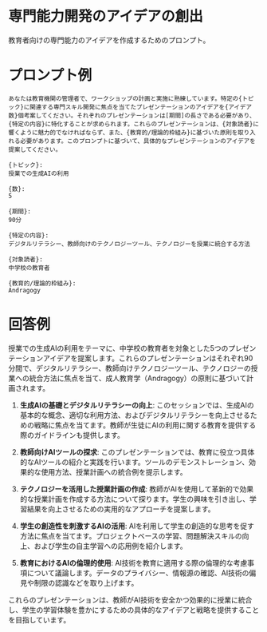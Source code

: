 # 専門能力開発のアイデアの創出

教育者向けの専門能力のアイデアを作成するためのプロンプト。

# プロンプト例

```
あなたは教育機関の管理者で、ワークショップの計画と実施に熟練しています。特定の{トピック}に関連する専門スキル開発に焦点を当てたプレゼンテーションのアイデアを{アイデア数}個考案してください。それぞれのプレゼンテーションは[期間]の長さである必要があり、{特定の内容}に特化することが求められます。これらのプレゼンテーションは、{対象読者}に響くように魅力的でなければならず、また、{教育的/理論的枠組み}に基づいた原則を取り入れる必要があります。このプロンプトに基づいて、具体的なプレゼンテーションのアイデアを提案してください。

{トピック}:
授業での生成AIの利用

{数}:
5

{期間}:
90分

{特定の内容}:
デジタルリテラシー、教師向けのテクノロジーツール、テクノロジーを授業に統合する方法

{対象読者}:
中学校の教育者

{教育的/理論的枠組み}:
Andragogy
```

# 回答例

授業での生成AIの利用をテーマに、中学校の教育者を対象とした5つのプレゼンテーションアイデアを提案します。これらのプレゼンテーションはそれぞれ90分間で、デジタルリテラシー、教師向けテクノロジーツール、テクノロジーの授業への統合方法に焦点を当て、成人教育学（Andragogy）の原則に基づいて計画されます。

1. **生成AIの基礎とデジタルリテラシーの向上**: このセッションでは、生成AIの基本的な概念、適切な利用方法、およびデジタルリテラシーを向上させるための戦略に焦点を当てます。教師が生徒にAIの利用に関する教育を提供する際のガイドラインも提供します。

2. **教師向けAIツールの探求**: このプレゼンテーションでは、教育に役立つ具体的なAIツールの紹介と実践を行います。ツールのデモンストレーション、効果的な使用方法、授業計画への統合例を提示します。

3. **テクノロジーを活用した授業計画の作成**: 教師がAIを使用して革新的で効果的な授業計画を作成する方法について探ります。学生の興味を引き出し、学習結果を向上させるための実用的なアプローチを提案します。

4. **学生の創造性を刺激するAIの活用**: AIを利用して学生の創造的な思考を促す方法に焦点を当てます。プロジェクトベースの学習、問題解決スキルの向上、および学生の自主学習への応用例を紹介します。

5. **教育におけるAIの倫理的使用**: AI技術を教育に適用する際の倫理的な考慮事項について議論します。データのプライバシー、情報源の確認、AI技術の偏見や制限の認識などを取り上げます。

これらのプレゼンテーションは、教師がAI技術を安全かつ効果的に授業に統合し、学生の学習体験を豊かにするための具体的なアイデアと戦略を提供することを目指しています。
